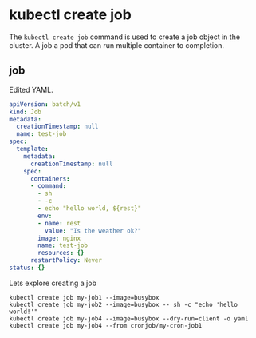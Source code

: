 # kubectl create job

The `kubectl create job` command is used to create a job object in the cluster.
A job a pod that can run multiple container to completion.

## job

Edited YAML.

```yaml
apiVersion: batch/v1
kind: Job
metadata:
  creationTimestamp: null
  name: test-job
spec:
  template:
    metadata:
      creationTimestamp: null
    spec:
      containers:
      - command:
        - sh
        - -c
        - echo "hello world, ${rest}"
        env:
        - name: rest
          value: "Is the weather ok?"
        image: nginx
        name: test-job
        resources: {}
      restartPolicy: Never
status: {}
```

Lets explore creating a job

``` shell
kubectl create job my-job1 --image=busybox
kubectl create job my-job2 --image=busybox -- sh -c "echo 'hello world!'" 
kubectl create job my-job4 --image=busybox --dry-run=client -o yaml 
kubectl create job my-job4 --from cronjob/my-cron-job1

```
